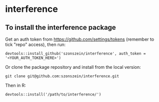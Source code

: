 # interference
## To install the interference package

Get an auth token from https://github.com/settings/tokens (remember to tick "repo" access), then run:
```
devtools::install_github('szonszein/interference', auth_token = '<YOUR_AUTH_TOKEN_HERE>')
```

Or clone the package repository and install from the local version:
```
git clone git@github.com:szonszein/interference.git
```

Then in R:
```
devtools::install('/path/to/interference/')
```
